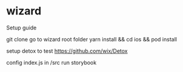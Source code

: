 # wizard

Setup guide

git clone
go to wizard root folder
yarn install && cd ios && pod install

setup detox to test
https://github.com/wix/Detox

config index.js in /src run storybook